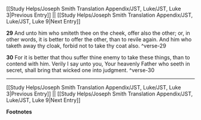 [[Study Helps/Joseph Smith Translation Appendix/JST, Luke/JST, Luke 3|Previous Entry]]  ||  [[Study Helps/Joseph Smith Translation Appendix/JST, Luke/JST, Luke 9|Next Entry]]

**29**  And unto him who smiteth thee on the cheek, offer also the other; or, in other words, it is better to offer the other, than to revile again. And him who taketh away thy cloak, forbid not to take thy coat also. ^verse-29

**30**  For it is better that thou suffer thine enemy to take these things, than to contend with him. Verily I say unto you, Your heavenly Father who seeth in secret, shall bring that wicked one into judgment. ^verse-30


---
[[Study Helps/Joseph Smith Translation Appendix/JST, Luke/JST, Luke 3|Previous Entry]]  ||  [[Study Helps/Joseph Smith Translation Appendix/JST, Luke/JST, Luke 9|Next Entry]]


**Footnotes**

